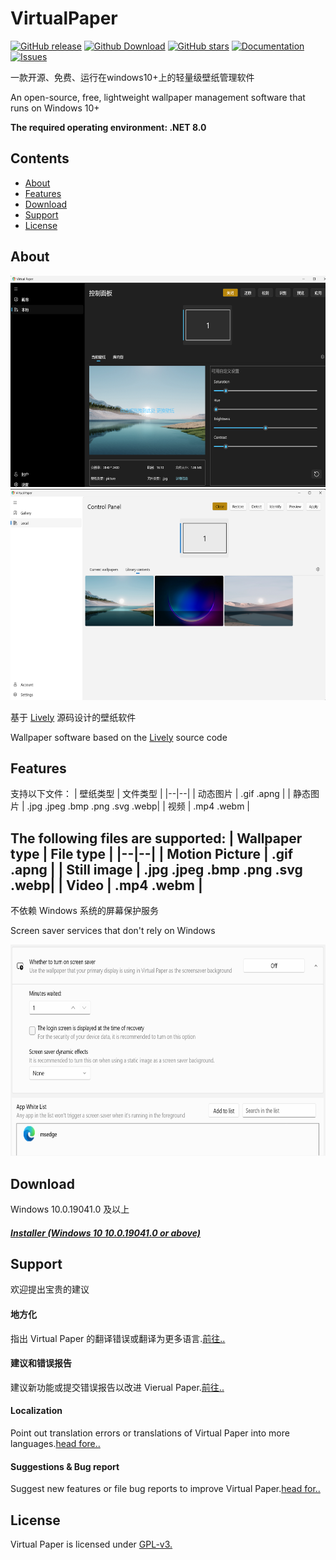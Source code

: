 # VirtualPaper
[![GitHub release](https://img.shields.io/badge/release-v0.2.0.0-blue)](https://github.com/PaperHammer/VirtualPaper/releases)
[![Github Download](https://img.shields.io/badge/dynamic/json?url=https%3A%2F%2Fapi.github.com%2Frepos%2FPaperHammer%2FVirtualPaper%2Freleases%2Fassets%2F164201175&query=download_count&label=Download&color=Green)](https://github.com/PaperHammer/VirtualPaper/releases)
[![GitHub stars](https://img.shields.io/badge/dynamic/json?url=https%3A%2F%2Fapi.github.com%2Frepos%2FPaperHammer%2FVirtualPaper&query=stargazers_count&label=Stars&color=pink)](https://github.com/PaperHammer/VirtualPaper/stargazers)
[![Documentation](https://img.shields.io/badge/Docs-Wiki-blue)](https://github.com/PaperHammer/VirtualPaper/wiki)
[![Issues](https://img.shields.io/badge/dynamic/json?url=https%3A%2F%2Fapi.github.com%2Frepos%2FPaperHammer%2FVirtualPaper&query=open_issues&label=Issues&color=orange)](https://github.com/PaperHammer/VirtualPaper/issues)

一款开源、免费、运行在windows10+上的轻量级壁纸管理软件

An open-source, free, lightweight wallpaper management software that runs on Windows 10+

**The required operating environment: .NET 8.0**

## Contents
- [About](#about)
- [Features](#features)
- [Download](#download)
- [Support](#support)
- [License](#license)

## About
<img src="/resources/control_panel_dark_zh.png" width="600" height="338"/>
<img src="/resources/control_panel_light_en.png" width="600" height="338"/>

基于 [Lively](https://github.com/rocksdanister/lively) 源码设计的壁纸软件

Wallpaper software based on the [Lively](https://github.com/rocksdanister/lively) source code

## Features
支持以下文件：
| 壁纸类型 | 文件类型 |
|--|--|
| 动态图片 | .gif .apng |
| 静态图片 | .jpg  .jpeg  .bmp  .png .svg .webp|
| 视频 | .mp4  .webm |

The following files are supported:
| Wallpaper type | File type |
|--|--|
| Motion Picture | .gif .apng |
| Still image | .jpg .jpeg .bmp .png .svg .webp|
| Video | .mp4 .webm |
---
不依赖 Windows 系统的屏幕保护服务

Screen saver services that don't rely on Windows

<img src="/resources/screensaver.png" width="600" height="338"/>

## Download
Windows 10.0.19041.0 及以上
##### [Installer (Windows 10 10.0.19041.0 or above)](https://github.com/PaperHammer/VirtualPaper/releases/latest)

## Support
欢迎提出宝贵的建议

#### 地方化
指出 Virtual Paper 的翻译错误或翻译为更多语言.[前往..](https://github.com/PaperHammer/VirtualPaper/issues/new?assignees=&labels=Issue-Bug%2CArea-Localization%2CIssue-Translation%2CNeeds-Triage&projects=&template=translation_issue.yml)

#### 建议和错误报告
建议新功能或提交错误报告以改进 Vierual Paper.[前往..](https://github.com/PaperHammer/VirtualPaper/issues/new?assignees=&labels=Issue-Bug%2CNeeds-Triage&projects=&template=bug_report.yml)

#### Localization
Point out translation errors or translations of Virtual Paper into more languages.[head fore..](https://github.com/PaperHammer/VirtualPaper/issues/new?assignees=&labels=Issue-Bug%2CArea-Localization%2CIssue-Translation%2CNeeds-Triage&projects=&template=translation_issue.yml)

#### Suggestions & Bug report
Suggest new features or file bug reports to improve Virtual Paper.[head for..](https://github.com/PaperHammer/VirtualPaper/issues/new?assignees=&labels=Issue-Bug%2CNeeds-Triage&projects=&template=bug_report.yml)

## License
Virtual Paper is licensed under [GPL-v3.](https://github.com/PaperHammer/VirtualPaper/blob/main/LICENSE)
